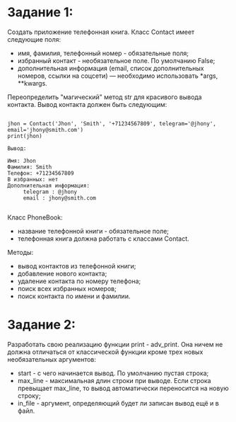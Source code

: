 # Задание 1:

Создать приложение телефонная книга. 
Класс Contact имеет следующие поля:
- имя, фамилия, телефонный номер - обязательные поля;
- избранный контакт - необязательное поле. По умолчанию False;
- дополнительная информация (email, список дополнительных номеров, ссылки на соцсети) — необходимо использовать *args, **kwargs.

Переопределить "магический" метод str для красивого вывода контакта. Вывод контакта должен быть следующим:

```#!bash

jhon = Contact('Jhon', 'Smith', '+71234567809', telegram='@jhony', email='jhony@smith.com')
print(jhon)
    
Вывод:

Имя: Jhon
Фамилия: Smith
Телефон: +71234567809
В избранных: нет
Дополнительная информация:
	 telegram : @jhony
	 email : jhony@smith.com
   
```

Класс PhoneBook:
- название телефонной книги - обязательное поле;
- телефонная книга должна работать с классами Contact.

Методы:

- вывод контактов из телефонной книги;
- добавление нового контакта;
- удаление контакта по номеру телефона;
- поиск всех избранных номеров;
- поиск контакта по имени и фамилии.

# Задание 2: 

Разработать свою реализацию функции print - adv_print. Она ничем не должна отличаться от классической функции кроме трех новых необязательных аргументов:

- start - с чего начинается вывод. По умолчанию пустая строка;
- max_line - максимальная длин строки при выводе. Если строка превыщает max_line, то вывод автоматически переносится на новую строку;
- in_file - аргумент, определяющий будет ли записан вывод ещё и в файл.
